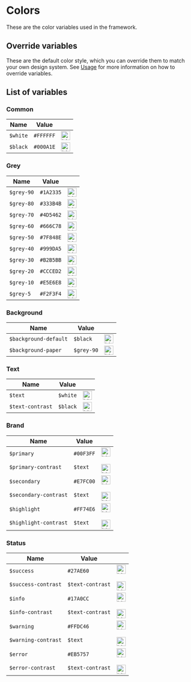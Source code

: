 ---
---

# Colors

These are the color variables used in the framework.

## Override variables

These are the default color style, which you can override them to match your own design system. See [Usage](/docs/getting-started/usage) for more information on how to override variables.

## List of variables

### Common

| Name | Value | |
| - | - | - |
| `$white` | `#FFFFFF` | <img valign='middle' height="24" alt='blue' src='https://readme-swatches.vercel.app/FFFFFF?style=round'/> |
| `$black` | `#000A1E` | <img valign='middle' height="24" alt='blue' src='https://readme-swatches.vercel.app/000A1E?style=round'/> |

### Grey

| Name | Value | |
| - | - | - |
| `$grey-90` | `#1A2335` | <img valign='middle' height="24" alt='blue' src='https://readme-swatches.vercel.app/1A2335?style=round'/> |
| `$grey-80` | `#333B4B` | <img valign='middle' height="24" alt='blue' src='https://readme-swatches.vercel.app/333B4B?style=round'/> |
| `$grey-70` | `#4D5462` | <img valign='middle' height="24" alt='blue' src='https://readme-swatches.vercel.app/4D5462?style=round'/> |
| `$grey-60` | `#666C78` | <img valign='middle' height="24" alt='blue' src='https://readme-swatches.vercel.app/666C78?style=round'/> |
| `$grey-50` | `#7F848E` | <img valign='middle' height="24" alt='blue' src='https://readme-swatches.vercel.app/7F848E?style=round'/> |
| `$grey-40` | `#999DA5` | <img valign='middle' height="24" alt='blue' src='https://readme-swatches.vercel.app/999DA5?style=round'/> |
| `$grey-30` | `#B2B5BB` | <img valign='middle' height="24" alt='blue' src='https://readme-swatches.vercel.app/B2B5BB?style=round'/> |
| `$grey-20` | `#CCCED2` | <img valign='middle' height="24" alt='blue' src='https://readme-swatches.vercel.app/CCCED2?style=round'/> |
| `$grey-10` | `#E5E6E8` | <img valign='middle' height="24" alt='blue' src='https://readme-swatches.vercel.app/E5E6E8?style=round'/> |
| `$grey-5` | `#F2F3F4` | <img valign='middle' height="24" alt='blue' src='https://readme-swatches.vercel.app/F2F3F4?style=round'/> |

### Background

| Name | Value | |
| - | - | - |
| `$background-default` | `$black` | <img valign='middle' height="24" alt='blue' src='https://readme-swatches.vercel.app/000A1E?style=round'/> |
| `$background-paper` | `$grey-90` | <img valign='middle' height="24" alt='blue' src='https://readme-swatches.vercel.app/1A2335?style=round'/> |

### Text

| Name | Value | |
| - | - | - |
| `$text` | `$white` | <img valign='middle' height="24" alt='blue' src='https://readme-swatches.vercel.app/FFFFFF?style=round'/> |
| `$text-contrast` | `$black` | <img valign='middle' height="24" alt='blue' src='https://readme-swatches.vercel.app/000A1E?style=round'/> |

### Brand

| Name | Value | |
| - | - | - |
| `$primary`<br></br>`$primary-contrast` | `#00F3FF`<br></br>`$text` | <img valign='middle' height="24" alt='blue' src='https://readme-swatches.vercel.app/00F3FF?style=round'/><br></br><img valign='middle' height="24" alt='blue' src='https://readme-swatches.vercel.app/000A1E?style=round'/> |
| `$secondary`<br></br>`$secondary-contrast` | `#E7FC00`<br></br>`$text` | <img valign='middle' height="24" alt='blue' src='https://readme-swatches.vercel.app/E7FC00?style=round'/><br></br><img valign='middle' height="24" alt='blue' src='https://readme-swatches.vercel.app/000A1E?style=round'/> |
| `$highlight`<br></br>`$highlight-contrast` | `#FF74E6`<br></br>`$text` | <img valign='middle' height="24" alt='blue' src='https://readme-swatches.vercel.app/FF74E6?style=round'/><br></br><img valign='middle' height="24" alt='blue' src='https://readme-swatches.vercel.app/000A1E?style=round'/> |

### Status

| Name | Value | |
| - | - | - |
| `$success`<br></br>`$success-contrast` | `#27AE60`<br></br>`$text-contrast` | <img valign='middle' height="24" alt='blue' src='https://readme-swatches.vercel.app/27AE60?style=round'/><br></br><img valign='middle' height="24" alt='blue' src='https://readme-swatches.vercel.app/FFFFFF?style=round'/> |
| `$info`<br></br>`$info-contrast` | `#17A0CC`<br></br>`$text-contrast` | <img valign='middle' height="24" alt='blue' src='https://readme-swatches.vercel.app/17A0CC?style=round'/><br></br><img valign='middle' height="24" alt='blue' src='https://readme-swatches.vercel.app/FFFFFF?style=round'/> |
| `$warning`<br></br>`$warning-contrast` | `#FFDC46`<br></br>`$text` | <img valign='middle' height="24" alt='blue' src='https://readme-swatches.vercel.app/FFDC46?style=round'/><br></br><img valign='middle' height="24" alt='blue' src='https://readme-swatches.vercel.app/000A1E?style=round'/> |
| `$error`<br></br>`$error-contrast` | `#EB5757`<br></br>`$text-contrast` | <img valign='middle' height="24" alt='blue' src='https://readme-swatches.vercel.app/EB5757?style=round'/><br></br><img valign='middle' height="24" alt='blue' src='https://readme-swatches.vercel.app/FFFFFF?style=round'/> |
